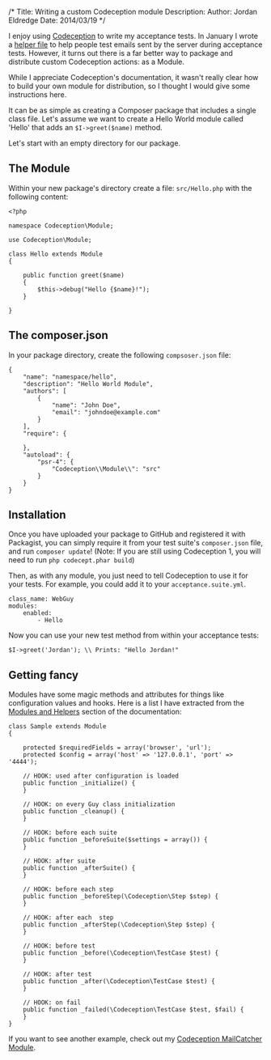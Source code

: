 /*
Title: Writing a custom Codeception module
Description:
Author: Jordan Eldredge
Date: 2014/03/19
*/

I enjoy using [Codeception] to write my acceptance tests. In January I wrote
a [helper file] to help people test emails sent by the server during acceptance
tests. However, it turns out there is a far better way to package and distribute
custom Codeception actions: as a Module.

While I appreciate Codeception's documentation, it wasn't really clear how to
build your own module for distribution, so I thought I would give some
instructions here.

It can be as simple as creating a Composer package that includes a single class
file. Let's assume we want to create a Hello World module called 'Hello' that
adds an `$I->greet($name)` method.

Let's start with an empty directory for our package.

## The Module

Within your new package's directory create a file: `src/Hello.php` with
the following content:

    <?php

    namespace Codeception\Module;

    use Codeception\Module;

    class Hello extends Module
    {

        public function greet($name)
        {
            $this->debug("Hello {$name}!");
        }

    }

## The composer.json

In your package directory, create the following `compsoser.json` file:

    {
        "name": "namespace/hello",
        "description": "Hello World Module",
        "authors": [
            {
                "name": "John Doe",
                "email": "johndoe@example.com"
            }
        ],
        "require": {

        },
        "autoload": {
            "psr-4": {
                "Codeception\\Module\\": "src"
            }
        }
    }

## Installation

Once you have uploaded your package to GitHub and registered it with Packagist,
you can simply require it from your test suite's `composer.json` file, and run
`composer update`! (Note: If you are still using Codeception 1, you will need
to run `php codecept.phar build`)

Then, as with any module, you just need to tell Codeception to use it for your
tests. For example, you could add it to your `acceptance.suite.yml`.

    class_name: WebGuy
    modules:
        enabled:
            - Hello

Now you can use your new test method from within your acceptance tests:

    $I->greet('Jordan'); \\ Prints: "Hello Jordan!"

## Getting fancy

Modules have some magic methods and attributes for things like configuration
values and hooks. Here is a list I have extracted from the [Modules and
Helpers] section of the documentation:

    class Sample extends Module
    {

        protected $requiredFields = array('browser', 'url');
        protected $config = array('host' => '127.0.0.1', 'port' => '4444');

        // HOOK: used after configuration is loaded
        public function _initialize() {
        }

        // HOOK: on every Guy class initialization
        public function _cleanup() {
        }

        // HOOK: before each suite
        public function _beforeSuite($settings = array()) {
        }

        // HOOK: after suite
        public function _afterSuite() {
        }

        // HOOK: before each step
        public function _beforeStep(\Codeception\Step $step) {
        }

        // HOOK: after each  step
        public function _afterStep(\Codeception\Step $step) {
        }

        // HOOK: before test
        public function _before(\Codeception\TestCase $test) {
        }

        // HOOK: after test
        public function _after(\Codeception\TestCase $test) {
        }

        // HOOK: on fail
        public function _failed(\Codeception\TestCase $test, $fail) {
        }
    }

If you want to see another example, check out my [Codeception MailCatcher Module].

[Codeception]: http://codeception.com/
[helper file]: https://github.com/captbaritone/mailcatcher-codeception-helper
[Modules and Helpers]: http://codeception.com/docs/03-ModulesAndHelpers
[Codeception MailCatcher Module]: https://github.com/captbaritone/codeception-mailcatcher-module
